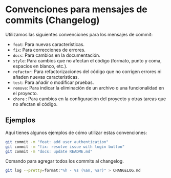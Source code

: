 # Convenciones para mensajes de commits (Changelog)

Utilizamos las siguientes convenciones para los mensajes de commit:

- `feat`: Para nuevas características.
- `fix`: Para correcciones de errores.
- `docs`: Para cambios en la documentación.
- `style`: Para cambios que no afectan el código (formato, punto y coma, espacios en blanco, etc.).
- `refactor`: Para refactorizaciones del código que no corrigen errores ni añaden nuevas características.
- `test`: Para añadir o modificar pruebas.
- `remove`: Para indicar la eliminación de un archivo o una funcionalidad en el proyecto.
- `chore` : Para cambios en la configuración del proyecto y otras tareas que no afectan el código.

## Ejemplos

Aquí tienes algunos ejemplos de cómo utilizar estas convenciones:

```bash
git commit -m "feat: add user authentication"
git commit -m "fix: resolve issue with login button"
git commit -m "docs: update README.md"
```

Comando para agregar todos los commits al changelog.
```bash
git log --pretty=format:"%h - %s (%an, %ar)" > CHANGELOG.md
```
